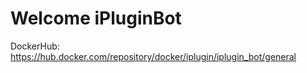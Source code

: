 # Welcome iPluginBot
DockerHub: https://hub.docker.com/repository/docker/iplugin/iplugin_bot/general
